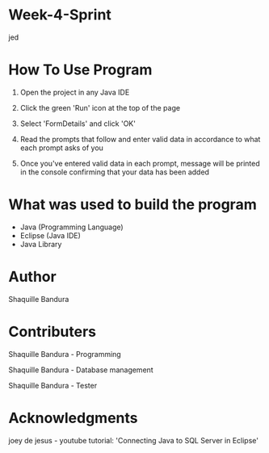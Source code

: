 # Week-4-Sprint

jed

# How To Use Program

1. Open the project in any Java IDE

2. Click the green 'Run' icon at the top of the page

3. Select 'FormDetails' and click 'OK'

4. Read the prompts that follow and enter valid data in accordance to what each prompt asks of you

5. Once you've entered valid data in each prompt, message will be printed in the console confirming that your data has been added

# What was used to build the program

* Java (Programming Language)
* Eclipse (Java IDE)
* Java Library 

# Author

Shaquille Bandura

# Contributers

Shaquille Bandura - Programming

Shaquille Bandura - Database management

Shaquille Bandura - Tester

# Acknowledgments

joey de jesus - youtube tutorial: 'Connecting Java to SQL Server in Eclipse' 
